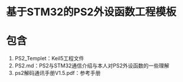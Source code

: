 # 基于STM32的PS2外设函数工程模板

# 包含
1. PS2_Templet：Keil5工程文件
2. PS2.md：PS2与STM32通信介绍与本人对PS2外设函数的一些理解
3. ps2解码通讯手册V1.5.pdf：参考手册
